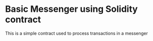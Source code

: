 # Basic Messenger using Solidity contract

This is a simple contract used to process transactions in a messenger




